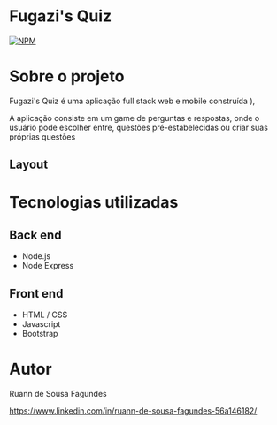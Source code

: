 # Fugazi's Quiz 
[![NPM](https://img.shields.io/npm/l/react)](https://github.com/RuannJS/projeto2-ruannJS-quiz/blob/main/LICENSE) 

# Sobre o projeto

Fugazi's Quiz é uma aplicação full stack web e mobile construída ), 

A aplicação consiste em um  game de perguntas e respostas, onde o usuário pode escolher entre, questões pré-estabelecidas ou criar suas próprias questões

## Layout 


# Tecnologias utilizadas

## Back end
- Node.js
- Node Express
## Front end
- HTML / CSS 
- Javascript
- Bootstrap

# Autor

Ruann de Sousa Fagundes

https://www.linkedin.com/in/ruann-de-sousa-fagundes-56a146182/

